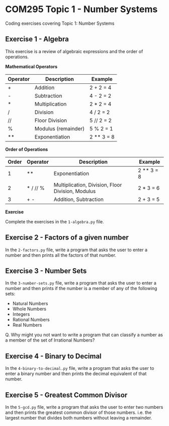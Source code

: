 # COM295 Topic 1 - Number Systems

Coding exercises covering Topic 1: Number Systems

## Exercise 1 - Algebra

This exercise is a review of algebraic expressions and the order of operations.

**Mathematical Operators**

| Operator | Description | Example |
| --- | --- | --- |
| + | Addition | 2 + 2 = 4 |
| - | Subtraction | 4 - 2 = 2 |
| * | Multiplication | 2 * 2 = 4 |
| / | Division | 4 / 2 = 2 |
| // | Floor Division | 5 // 2 = 2 |
| % | Modulus (remainder) | 5 % 2 = 1 |
| ** | Exponentiation | 2 ** 3 = 8 |


**Order of Operations**

| Order | Operator | Description | Example |
| --- | --- | --- | --- |
| 1 | ** | Exponentiation | 2 ** 3 = 8 |
| 2 | * / // % | Multiplication, Division, Floor Division, Modulus | 2 * 3 = 6 |
| 3 | + - | Addition, Subtraction | 2 + 3 = 5 |

**Exercise**

Complete the exercises in the `1-algebra.py` file.

## Exercise 2 - Factors of a given number

In the `2-factors.py` file, write a program that asks the user to enter a number and then prints all the factors of that number.

## Exercise 3 - Number Sets

In the `3-number-sets.py` file, write a program that asks the user to enter a number and then prints if the number is a member of any of the following sets:

- Natural Numbers
- Whole Numbers
- Integers
- Rational Numbers
- Real Numbers

Q. Why might you not want to write a program that can classify a number as a member of the set of Irrational Numbers?

## Exercise 4 - Binary to Decimal

In the `4-binary-to-decimal.py` file, write a program that asks the user to enter a binary number and then prints the decimal equivalent of that number.

## Exercise 5 - Greatest Common Divisor

In the `5-gcd.py` file, write a program that asks the user to enter two numbers and then prints the greatest common divisor of those numbers. i.e. the largest number that divides both numbers without leaving a remainder.
